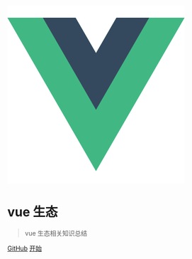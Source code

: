 ![logo](logo.png)

# vue 生态

> vue 生态相关知识总结

[GitHub](https://github.com/treecrow/gitbook-projects)
[开始](README.md)